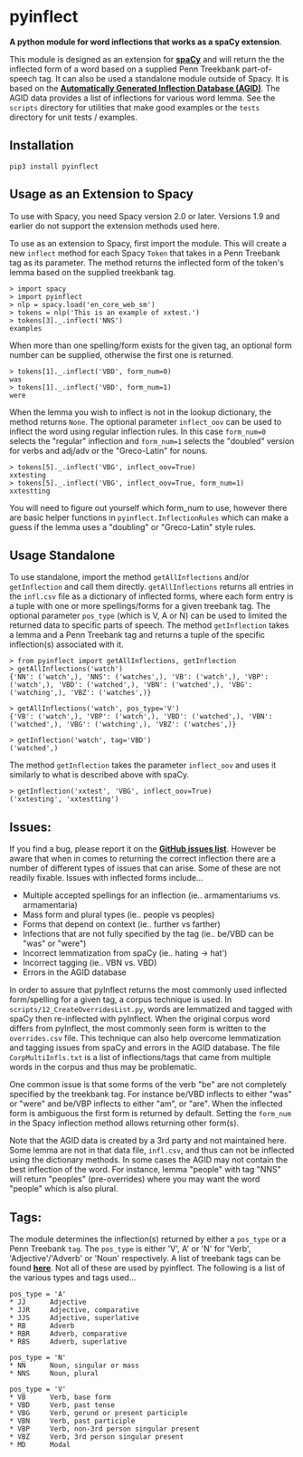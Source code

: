 # pyinflect<br/>
**A python module for word inflections that works as a spaCy extension**.

This module is designed as an extension for **[spaCy](https://github.com/explosion/spaCy)** and will return the the inflected form of a word based on a supplied Penn Treekbank part-of-speech tag.  It can also be used a standalone module outside of Spacy. It is based on the **[Automatically Generated Inflection Database (AGID)](http://wordlist.aspell.net/other)**.  The AGID data provides a list of inflections for various word lemma. See the `scripts` directory for utilities that make good examples or the `tests` directory for unit tests / examples.

## Installation
```
pip3 install pyinflect
```

## Usage as an Extension to Spacy
To use with Spacy, you need Spacy version 2.0 or later.  Versions 1.9 and earlier do not support the extension methods used here.

To use as an extension to Spacy, first import the module.  This will create a new `inflect` method for each Spacy `Token` that takes in a Penn Treebank tag as its parameter.  The method returns the inflected form of the token's lemma based on the supplied treekbank tag.
```
> import spacy
> import pyinflect
> nlp = spacy.load('en_core_web_sm')
> tokens = nlp('This is an example of xxtest.')
> tokens[3]._.inflect('NNS')
examples
```
When more than one spelling/form exists for the given tag, an optional form number can be supplied, otherwise the first one is returned.
```
> tokens[1]._.inflect('VBD', form_num=0)
was
> tokens[1]._.inflect('VBD', form_num=1)
were
```
When the lemma you wish to inflect is not in the lookup dictionary, the method returns `None`.  The optional parameter `inflect_oov` can be used to inflect the word using regular inflection rules.  In this case `form_num=0` selects the "regular" inflection and `form_num=1` selects the "doubled" version for verbs and adj/adv or the "Greco-Latin" for nouns.
```
> tokens[5]._.inflect('VBG', inflect_oov=True)
xxtesting
> tokens[5]._.inflect('VBG', inflect_oov=True, form_num=1)
xxtestting
```
You will need to figure out yourself which form_num to use, however there are basic helper functions in `pyinflect.InflectionRules` which can make a guess if the lemma uses a "doubling" or "Greco-Latin" style rules.


## Usage Standalone
To use standalone, import the method `getAllInflections` and/or `getInflection` and call them directly.  `getAllInflections` returns all entries in the `infl.csv` file as a dictionary of inflected forms, where each form entry is a tuple with one or more spellings/forms for a given treebank tag.  The optional parameter `pos_type` (which is V, A or N) can be used to limited the returned data to specific parts of speech.  The method `getInflection` takes a lemma and a Penn Treebank tag and returns a tuple of the specific inflection(s) associated with it.
```
> from pyinflect import getAllInflections, getInflection
> getAllInflections('watch')
{'NN': ('watch',), 'NNS': ('watches',), 'VB': ('watch',), 'VBP': ('watch',), 'VBD': ('watched',), 'VBN': ('watched',), 'VBG': ('watching',), 'VBZ': ('watches',)}

> getAllInflections('watch', pos_type='V')
{'VB': ('watch',), 'VBP': ('watch',), 'VBD': ('watched',), 'VBN': ('watched',), 'VBG': ('watching',), 'VBZ': ('watches',)}

> getInflection('watch', tag='VBD')
('watched',)
```
The method `getInflection` takes the parameter `inflect_oov` and uses it similarly to what is described above with spaCy.
```
> getInflection('xxtest', 'VBG', inflect_oov=True)
('xxtesting', 'xxtestting')
```

## Issues:
If you find a bug, please report it on the **[GitHub issues list](https://github.com/bjascob/pyInflect/issues)**.  However be aware that when in comes to returning the correct inflection there are a number of different types of issues that can arise.  Some of these are not  readily fixable.  Issues with inflected forms include...
* Multiple accepted spellings for an inflection (ie.. armamentariums vs. armamentaria)
* Mass form and plural types (ie.. people vs peoples)
* Forms that depend on context (ie.. further vs farther)
* Infections that are not fully specified by the tag (ie.. be/VBD can be "was" or "were")
* Incorrect lemmatization from spaCy (ie.. hating -> hat')
* Incorrect tagging (ie.. VBN vs. VBD)
* Errors in the AGID database

In order to assure that pyInflect returns the most commonly used inflected form/spelling for a given tag, a corpus technique is used.  In `scripts/12_CreateOverridesList.py`, words are lemmatized and tagged with spaCy then re-inflected with pyInflect.  When the original corpus word differs from pyInflect, the most commonly seen form is written to the `overrides.csv` file.  This technique can also help overcome lemmatization and tagging issues from spaCy and errors in the AGID database.  The file `CorpMultiInfls.txt` is a list of inflections/tags that came from multiple words in the corpus and thus may be problematic.

One common issue is that some forms of the verb "be" are not completely specified by the treekbank tag.  For instance be/VBD inflects to either "was" or "were" and be/VBP inflects to either "am", or "are". When the inflected form is ambiguous the first form is returned by default.  Setting the `form_num` in the Spacy inflection method allows returning other form(s).

Note that the AGID data is created by a 3rd party and not maintained here.  Some lemma are not in that data file, `infl.csv`, and thus can not be inflected using the dictionary methods.  In some cases the AGID may not contain the best inflection of the word.  For instance, lemma "people" with tag "NNS" will return "peoples" (pre-overrides) where you may want the word "people" which is also plural.


## Tags:
The module determines the inflection(s) returned by either a `pos_type` or a Penn Treebank `tag`.  The `pos_type` is either 'V', A' or 'N' for 'Verb', 'Adjective'/'Adverb' or 'Noun' respectively.  A list of treebank tags can be found **[here](https://www.ling.upenn.edu/courses/Fall_2003/ling001/penn_treebank_pos.html)**.  Not all of these are used by pyinflect.  The following is a list of the various types and tags used...

    pos_type = 'A'
    * JJ      Adjective
    * JJR     Adjective, comparative
    * JJS     Adjective, superlative
    * RB      Adverb
    * RBR     Adverb, comparative
    * RBS     Adverb, superlative

    pos_type = 'N'
    * NN      Noun, singular or mass
    * NNS     Noun, plural

    pos_type = 'V'
    * VB      Verb, base form
    * VBD     Verb, past tense
    * VBG     Verb, gerund or present participle
    * VBN     Verb, past participle
    * VBP     Verb, non-3rd person singular present
    * VBZ     Verb, 3rd person singular present
    * MD      Modal
